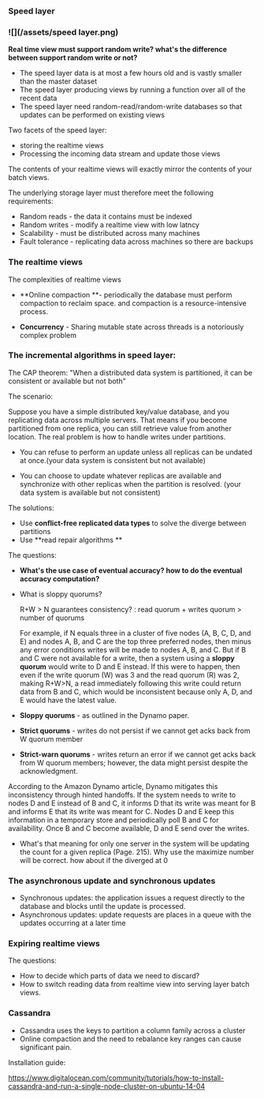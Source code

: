 ### Speed layer

### ![](/assets/speed layer.png)

**Real time view must support random write? what's the difference between support random write or not?**

* The speed layer data is at most a few hours old and is vastly smaller than the master dataset
* The speed layer producing views by running a function over all of the recent data
* The speed layer need random-read/random-write databases so that updates can be performed on existing views

Two facets of the speed layer:

* storing the realtime views
* Processing the incoming data stream and update those views

The contents of your realtime views will exactly mirror the contents of your batch views.

The underlying storage layer must therefore meet the following requirements:

* Random reads - the data it contains must be indexed
* Random writes - modify a realtime view with low latncy
* Scalability - must be distributed across many machines
* Fault tolerance - replicating data across machines so there are backups

### The realtime views

The complexities of realtime views

* **Online compaction **- periodically the database must perform compaction to reclaim space. and compaction is a resource-intensive process.

* **Concurrency** - Sharing mutable state across threads is a notoriously complex problem

### The incremental algorithms in speed layer:

The CAP theorem: "When a distributed data system is partitioned, it can be consistent or available but not both"

The scenario:

Suppose you have a simple distributed key/value database, and you replicating data across multiple servers. That means if you become partitioned from one replica, you can still retrieve value from another location. The real problem is how to handle writes under partitions.

* You can refuse to perform an update unless all replicas can be undated at once.\(your data system is consistent but not available\)

* You can choose to update whatever replicas are available and synchronize with other replicas when the partition is resolved. \(your data system is available but not consistent\)

The solutions:

* Use **conflict-free replicated data types** to solve the diverge between partitions
* Use **read repair algorithms **

The questions:

* **What's the use case of eventual accuracy? how to do the eventual accuracy computation?**
* What is sloppy quorums?

  R+W &gt; N guarantees consistency? :  read quorum + writes quorum &gt; number of quorums

  For example, if N equals three in a cluster of five nodes \(A, B, C, D, and E\) and nodes A, B, and C are the top three preferred nodes, then minus any error conditions writes will be made to nodes A, B, and C. But if B and C were not available for a write, then a system using a **sloppy quorum** would write to D and E instead. If this were to happen, then even if the write quorum \(W\) was 3 and the read quorum \(R\) was 2, making R+W&gt;N, a read immediately following this write could return data from B and C, which would be inconsistent because only A, D, and E would have the latest value.

* **Sloppy quorums** - as outlined in the Dynamo paper.

* **Strict quorums** - writes do not persist if we cannot get acks back from W quorum member
* **Strict-warn quorums** - writes return an error if we cannot get acks back from W quorum members; however, the data might persist despite the acknowledgment.

According to the Amazon Dynamo article, Dynamo mitigates this inconsistency through hinted handoffs. If the system needs to write to nodes D and E instead of B and C, it informs D that its write was meant for B and informs E that its write was meant for C. Nodes D and E keep this information in a temporary store and periodically poll B and C for availability. Once B and C become available, D and E send over the writes.

* What's that meaning for only one server in the system will be updating the count for a given replica \(Page. 215\). Why use the maximize number will be correct. how about if the diverged at 0

### The asynchronous update and synchronous updates

* Synchronous updates: the application issues a request directly to the database and blocks until the update is processed.
* Asynchronous updates: update requests are places in a queue with the updates occurring at a later time

### Expiring realtime views

The questions:

* How to decide which parts of data we need to discard?
* How to switch reading data from realtime view into serving layer batch views.

### Cassandra

* Cassandra uses the keys to partition a column family across a cluster
* Online compaction and the need to rebalance key ranges can cause significant pain.



Installation guide:

https://www.digitalocean.com/community/tutorials/how-to-install-cassandra-and-run-a-single-node-cluster-on-ubuntu-14-04



